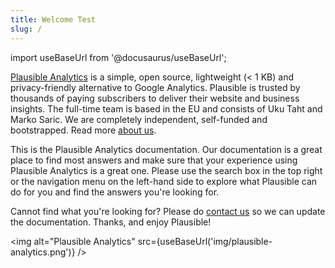 ```yaml
---
title: Welcome Test
slug: /
---
```


import useBaseUrl from '@docusaurus/useBaseUrl';

[Plausible Analytics](https://plausible.io/) is a simple, open source, lightweight (< 1 KB) and privacy-friendly alternative to Google Analytics. Plausible is trusted by thousands of paying subscribers to deliver their website and business insights. The full-time team is based in the EU and consists of Uku Taht and Marko Saric. We are completely independent, self-funded and bootstrapped. Read more [about us](https://plausible.io/about).

This is the Plausible Analytics documentation. Our documentation is a great place to find most answers and make sure that your experience using Plausible Analytics is a great one. Please use the search box in the top right or the navigation menu on the left-hand side to explore what Plausible can do for you and find the answers you're looking for.

Cannot find what you're looking for? Please do [contact us](https://plausible.io/contact) so we can update the documentation. Thanks, and enjoy Plausible!

<img alt="Plausible Analytics" src={useBaseUrl('img/plausible-analytics.png')} />
